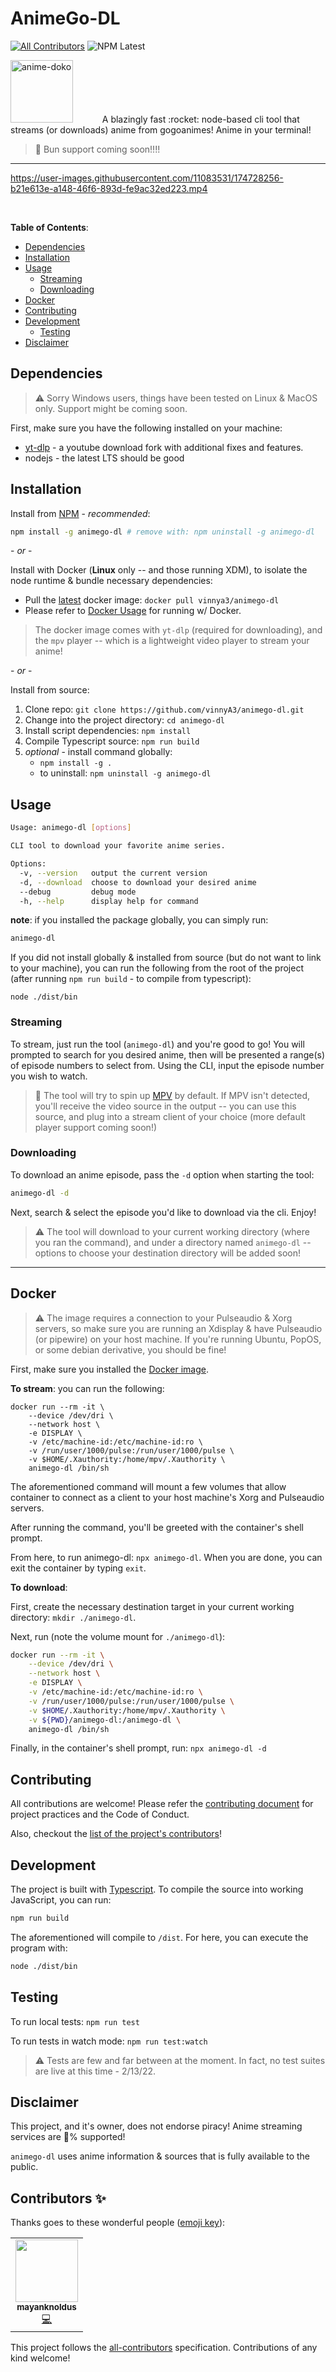 AnimeGo-DL
=======================
<!-- ALL-CONTRIBUTORS-BADGE:START - Do not remove or modify this section -->
[![All Contributors](https://img.shields.io/badge/all_contributors-1-orange.svg?style=flat-square)](#contributors-)
![NPM Latest](https://img.shields.io/npm/v/animego-dl/latest?style=flat-square)
<!-- ALL-CONTRIBUTORS-BADGE:END -->

<div class="d-flex flex-items-center justify-flex-between">
  <div>
    <img src="./.github/readme-images/a.png" alt="anime-doko" width="100" height="100" style="display: inline-block; margin-right: 2.5em; />
  </div>

  <div>
    <p style="text-align: justify;">
      &nbsp; A blazingly fast :rocket:  node-based cli tool that streams (or downloads) anime from gogoanimes!  Anime in your terminal!
    </p>
  </div>
</div>

> 📢  Bun support coming soon!!!!

---


https://user-images.githubusercontent.com/11083531/174728256-b21e613e-a148-46f6-893d-fe9ac32ed223.mp4
                                   
<br />

**Table of Contents**:
* [Dependencies](#dependencies)
* [Installation](#installation)
* [Usage](#usage)
  - [Streaming](#streaming)
  - [Downloading](#downloading)
* [Docker](#docker)
* [Contributing](#contributing)
* [Development](#development)
  - [Testing](#testing)
* [Disclaimer](#disclaimer)

## Dependencies

> :warning: Sorry Windows users, things have been tested on Linux & MacOS only.  Support
> might be coming soon.

First, make sure you have the following installed on your machine:
* [yt-dlp](https://github.com/yt-dlp/yt-dlp) - a youtube download fork with additional fixes and features.
* nodejs - the latest LTS should be good

## Installation

Install from [NPM](https://www.npmjs.com/package/animego-dl) - *recommended*:
```sh
npm install -g animego-dl # remove with: npm uninstall -g animego-dl
```

\- *or* -

Install with Docker (**Linux** only -- and those running XDM), to isolate the node runtime & bundle necessary dependencies:
* Pull the [latest](https://hub.docker.com/r/vinnya3/animego-dl) docker image: `docker pull vinnya3/animego-dl`
* Please refer to [Docker Usage](#docker) for running w/ Docker.

> The docker image comes with `yt-dlp` (required for downloading), and the `mpv`
> player -- which is a lightweight video player to stream your anime!

\- *or* -

Install from source:
1. Clone repo: `git clone https://github.com/vinnyA3/animego-dl.git`
2. Change into the project directory: `cd animego-dl`
3. Install script dependencies: `npm install`
4. Compile Typescript source: `npm run build`
5. *optional* - install command globally:
    * `npm install -g .`
    * to uninstall: `npm uninstall -g animego-dl`

## Usage

```sh
Usage: animego-dl [options]

CLI tool to download your favorite anime series.

Options:
  -v, --version   output the current version
  -d, --download  choose to download your desired anime
  --debug         debug mode
  -h, --help      display help for command
```

**note**: if you installed the package globally, you can simply run:

```sh
animego-dl
```

If you did not install globally & installed from source (but do not want to link to your machine), you can run the following from the root of the project (after running `npm run build` - to compile from typescript):
```
node ./dist/bin
```

### Streaming

To stream, just run the tool (`animego-dl`) and you're good to go!  You will
prompted to search for you desired anime, then will be presented a range(s) of
episode numbers to select from.  Using the CLI, input the episode number you
wish to watch.

> :notebook: The tool will try to spin up [MPV](https://www.google.com/url?sa=t&rct=j&q=&esrc=s&source=web&cd=&cad=rja&uact=8&ved=2ahUKEwjU26PJnb34AhXAIzQIHbX9BqsQFnoECAkQAQ&url=https%3A%2F%2Fmpv.io%2F&usg=AOvVaw1b8_yCiS5ge8PPghViO-l-) by default.  If MPV isn't
> detected, you'll receive the video source in the output -- you can use this
> source, and plug into a stream client of your choice (more default player
> support coming soon!)

### Downloading

To download an anime episode, pass the `-d` option when starting the tool:
```bash
animego-dl -d
```

Next, search & select the episode you'd like to download via the cli.  Enjoy!

> :warning: The tool will download to your current working directory (where you
> ran the command), and under a directory named `animego-dl` -- options to
> choose your destination directory will be added soon!

---

## Docker

> :warning: The image requires a connection to your Pulseaudio & Xorg servers,
> so make sure you are running an Xdisplay & have Pulseaudio (or pipewire) on
> your host machine.  If you're running Ubuntu, PopOS, or some debian
> derivative, you should be fine!

First, make sure you installed the [Docker image](https://hub.docker.com/r/vinnya3/animego-dl).

**To stream**: you can run the following:
```
docker run --rm -it \
    --device /dev/dri \
    --network host \
    -e DISPLAY \
    -v /etc/machine-id:/etc/machine-id:ro \
    -v /run/user/1000/pulse:/run/user/1000/pulse \
    -v $HOME/.Xauthority:/home/mpv/.Xauthority \
    animego-dl /bin/sh
```

The aforementioned command will mount a few volumes that allow container to
connect as a client to your host machine's Xorg and Pulseaudio servers.

After running the command, you'll be greeted with the container's shell prompt.

From here, to run animego-dl: `npx animego-dl`.  When you are done, you can exit
the container by typing `exit`.

**To download**:

First, create the necessary destination target in your current working
directory: `mkdir ./animego-dl`.

Next, run (note the volume mount for `./animego-dl`):
```sh
docker run --rm -it \
    --device /dev/dri \
    --network host \
    -e DISPLAY \
    -v /etc/machine-id:/etc/machine-id:ro \
    -v /run/user/1000/pulse:/run/user/1000/pulse \
    -v $HOME/.Xauthority:/home/mpv/.Xauthority \
    -v ${PWD}/animego-dl:/animego-dl \
    animego-dl /bin/sh
```

Finally, in the container's shell prompt, run: `npx animego-dl -d`

## Contributing

All contributions are welcome!  Please refer the [contributing document](CONTRIBUTING.md) for
project practices and the Code of Conduct.

Also, checkout the [list of the project's contributors](#contributors-)!

## Development

The project is built with [Typescript](https://www.typescriptlang.org/).  To
compile the source into working JavaScript, you can run:
```bash
npm run build
```

The aforementioned will compile to `/dist`.  For here, you can execute the
program with:
```bash
node ./dist/bin
```

## Testing

To run local tests: `npm run test`

To run tests in watch mode: `npm run test:watch`

> :warning: Tests are few and far between at the moment.  In fact, no test
> suites are live at this time - 2/13/22.

## Disclaimer

This project, and it's owner, does not endorse piracy!  Anime streaming services are
:100:% supported!

`animego-dl` uses anime information & sources that is fully available to the public.

## Contributors ✨

Thanks goes to these wonderful people ([emoji key](https://allcontributors.org/docs/en/emoji-key)):

<!-- ALL-CONTRIBUTORS-LIST:START - Do not remove or modify this section -->
<!-- prettier-ignore-start -->
<!-- markdownlint-disable -->
<table>
  <tr>
    <td align="center"><a href="https://github.com/mayanknoldus"><img src="https://avatars.githubusercontent.com/u/82813390?v=4?s=100" width="100px;" alt=""/><br /><sub><b>mayanknoldus</b></sub></a><br /><a href="https://github.com/vinnyA3/animego-dl/commits?author=mayanknoldus" title="Code">💻</a></td>
  </tr>
</table>

<!-- markdownlint-restore -->
<!-- prettier-ignore-end -->

<!-- ALL-CONTRIBUTORS-LIST:END -->

This project follows the [all-contributors](https://github.com/all-contributors/all-contributors) specification. Contributions of any kind welcome!
